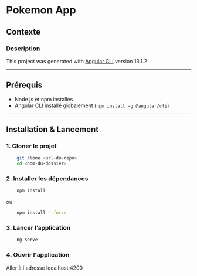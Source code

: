 # Pokemon App

## Contexte

### Description
This project was generated with [Angular CLI](https://github.com/angular/angular-cli) version 13.1.2.

---

## Prérequis

- Node.js et npm installés
- Angular CLI installé globalement (`npm install -g @angular/cli`)

---

## Installation & Lancement
### 1. Cloner le projet
```bash
    git clone <url-du-repo>
    cd <nom-du-dossier>
```

### 2. Installer les dépendances
```bash
    npm install
```
ou
```bash
    npm install --force
```

### 3. Lancer l’application
```bash
    ng serve
```

### 4. Ouvrir l'application
Aller à l'adresse localhost:4200
